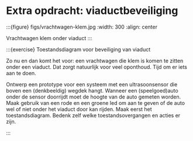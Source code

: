 # Extra opdracht: viaductbeveiliging

:::{figure} figs/vrachtwagen-klem.jpg
:width: 300
:align: center

Vrachtwagen klem onder viaduct
:::

:::{exercise} Toestandsdiagram voor beveiliging van viaduct

Zo nu en dan komt het voor: een vrachtwagen die klem is komen te zitten onder een viaduct. Dat zorgt natuurlijk voor veel oponthoud. Tijd om er iets aan te doen.

Ontwerp een prototype voor een systeem met een ultrasoonsensor die boven een (denkbeeldig) wegdek hangt. Wanneer een (speelgoed)auto onder de sensor doorrijdt moet de hoogte van de auto gemeten worden. Maak gebruik van een rode en een groene led om aan te geven of de auto wel of niet onder het viaduct door kan rijden. Maak eerst het toestandsdiagram. Bedenk zelf welke toestandsovergangen en acties er zijn.

:::